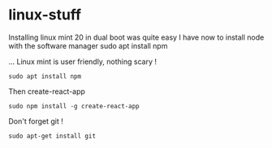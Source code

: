 # linux-stuff

Installing linux mint 20 in dual boot was quite easy
I have now to install node with the software manager sudo apt install npm


... Linux mint is user friendly, nothing scary !

``` 
sudo apt install npm
``` 
Then create-react-app

``` 
sudo npm install -g create-react-app

``` 

Don't forget git !

``` 
sudo apt-get install git

``` 
